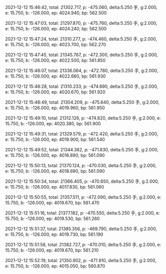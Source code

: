 2021-12-12 15:46:42, total: 21302.717, p: -475.060, delta:5.250 手, g:2.000, e: 15.750, b: -126.000, ep: 4024.940, bp: 562.500

2021-12-12 15:47:03, total: 21297.870, p: -475.760, delta:5.250 手, g:2.000, e: 15.750, b: -126.000, ep: 4024.240, bp: 562.500

2021-12-12 15:47:24, total: 21310.277, p: -474.460, delta:5.250 手, g:2.000, e: 15.750, b: -126.000, ep: 4023.700, bp: 562.270

2021-12-12 15:47:45, total: 21345.767, p: -472.300, delta:5.250 手, g:2.000, e: 15.750, b: -126.000, ep: 4022.500, bp: 561.850

2021-12-12 15:48:07, total: 21336.064, p: -472.780, delta:5.250 手, g:2.000, e: 15.750, b: -126.000, ep: 4022.660, bp: 561.930

2021-12-12 15:48:28, total: 21310.233, p: -474.690, delta:5.250 手, g:2.000, e: 15.750, b: -126.000, ep: 4020.670, bp: 561.920

2021-12-12 15:48:49, total: 21304.209, p: -475.640, delta:5.250 手, g:2.000, e: 15.750, b: -126.000, ep: 4019.960, bp: 561.950

2021-12-12 15:49:10, total: 21312.126, p: -474.820, delta:5.250 手, g:2.000, e: 15.750, b: -126.000, ep: 4020.380, bp: 561.900

2021-12-12 15:49:31, total: 21329.579, p: -472.420, delta:5.250 手, g:2.000, e: 15.750, b: -126.000, ep: 4019.900, bp: 561.540

2021-12-12 15:49:52, total: 21344.362, p: -471.830, delta:5.250 手, g:2.000, e: 15.750, b: -126.000, ep: 4016.890, bp: 561.090

2021-12-12 15:50:13, total: 21370.124, p: -470.030, delta:5.250 手, g:2.000, e: 15.750, b: -126.000, ep: 4018.690, bp: 561.090

2021-12-12 15:50:34, total: 21366.405, p: -470.650, delta:5.250 手, g:2.000, e: 15.750, b: -126.000, ep: 4017.830, bp: 561.060

2021-12-12 15:50:55, total: 21357.511, p: -472.090, delta:5.250 手, g:2.000, e: 15.750, b: -126.000, ep: 4019.670, bp: 561.470

2021-12-12 15:51:16, total: 21377.182, p: -470.550, delta:5.250 手, g:2.000, e: 15.750, b: -126.000, ep: 4019.530, bp: 561.260

2021-12-12 15:51:37, total: 21385.356, p: -469.790, delta:5.250 手, g:2.000, e: 15.750, b: -126.000, ep: 4019.730, bp: 561.190

2021-12-12 15:51:58, total: 21382.727, p: -470.010, delta:5.250 手, g:2.000, e: 15.750, b: -126.000, ep: 4019.670, bp: 561.210

2021-12-12 15:52:19, total: 21350.902, p: -471.910, delta:5.250 手, g:2.000, e: 15.750, b: -126.000, ep: 4015.050, bp: 560.870